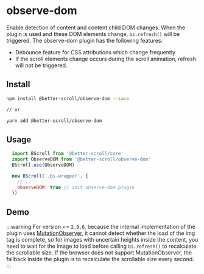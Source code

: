 # observe-dom
Enable detection of content and content child DOM changes. When the plugin is used and these DOM elements change, `bs.refresh()` will be triggered. The observe-dom plugin has the following features:

- Debounce feature for CSS attributions which change frequently
- If the scroll elements change occurs during the scroll animation, refresh will not be triggered.

## Install

```bash
npm install @better-scroll/observe-dom --save

// or

yarn add @better-scroll/observe-dom
```

## Usage

  ```js
    import BScroll from '@better-scroll/core'
    import ObserveDOM from '@better-scroll/observe-dom'
    BScroll.use(ObserveDOM)

    new BScroll('.bs-wrapper', {
      //...
      observeDOM: true // init observe-dom plugin
    })
  ```

## Demo

  <demo qrcode-url="observe-dom/default" :render-code="true">
    <template slot="code-template">
      <<< @/examples/vue/components/observe-dom/default.vue?template
    </template>
    <template slot="code-script">
      <<< @/examples/vue/components/observe-dom/default.vue?script
    </template>
    <template slot="code-style">
      <<< @/examples/vue/components/observe-dom/default.vue?style
    </template>
    <observe-dom-default slot="demo"></observe-dom-default>
  </demo>

:::warning
For version <= `2.0.6`, because the internal implementation of the plugin uses [MutationObserver](https://developer.mozilla.org/en-US/docs/Web/API/MutationObserver), it cannot detect whether the load of the img tag is complete, so for images with uncertain heights inside the content, you need to wait for the image to load before calling `bs.refresh()` to recalculate the scrollable size. If the browser does not support MutationObserver, the fallback inside the plugin is to recalculate the scrollable size every second.
:::